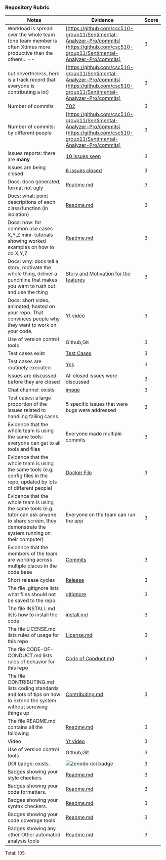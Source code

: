 ### Repository Rubric


|Notes|Evidence|Score|
|-----|---------|--|
|Workload is spread over the whole team (one team member is often Xtimes more productive than the others... --|[https://github.com/csc510-group11/Sentimental-Analyzer-Pro/commits](https://github.com/csc510-group11/Sentimental-Analyzer-Pro/commits) | 3 
but nevertheless, here is a track record that everyone is contributing a lot)|[https://github.com/csc510-group11/Sentimental-Analyzer-Pro/commits](https://github.com/csc510-group11/Sentimental-Analyzer-Pro/commits)| 3|
|Number of commits|[702](https://github.com/csc510-group11/Sentimental-Analyzer-Pro/commits)| 3 |
|Number of commits: by different people|[https://github.com/csc510-group11/Sentimental-Analyzer-Pro/commits](https://github.com/csc510-group11/Sentimental-Analyzer-Pro/commits)| 3 |
|Issues reports: there are **many**| [10 issues seen](https://github.com/csc510-group11/Sentimental-Analyzer-Pro/issues) |3
|Issues are being closed| [6 issues closed](https://github.com/csc510-group11/Sentimental-Analyzer-Pro/issues?q=is%3Aissue%20state%3Aclosed)| 3 |
|Docs: doco generated, format not ugly |[Readme.md](https://github.com/csc510-group11/Sentimental-Analyzer-Pro/blob/main/README.md)| 3 |
|Docs: what: point descriptions of each class/function (in isolation)| [Readme.md](https://github.com/csc510-group11/Sentimental-Analyzer-Pro/blob/main/README.md)|3 |
|Docs: how: for common use cases X,Y,Z mini-tutorials showing worked examples on how to do X,Y,Z|[Readme.md](https://github.com/csc510-group11/Sentimental-Analyzer-Pro/blob/main/README.md)|3 |
|Docs: why: docs tell a story, motivate the whole thing, deliver a punchline that makes you want to rush out and use the thing| [Story and Motivation for the features](https://github.com/csc510-group11/Sentimental-Analyzer-Pro/tree/nafreen/assets/UseCase) |3|
|Docs: short video, animated, hosted on your repo. That convinces people why they want to work on your code.| [Yt video](https://youtu.be/vD22rDl5F64)|3
|Use of version control tools|Github,Git |3
|Test cases exist|[Test Cases](https://github.com/csc510-group11/Sentimental-Analyzer-Pro/tree/nafreen/sentimental_analysis/realworld/__tests__)|3 |
|Test cases are routinely executed|[Yes](https://github.com/csc510-group11/Sentimental-Analyzer-Pro/actions)|3 |
|Issues are discussed before they are closed|All closed issues were discussed|3 |
|Chat channel: exists|[image](https://github.com/csc510-group11/Sentimental-Analyzer-Pro/blob/nafreen/assets/images/chat.png)| 3|
|Test cases: a large proportion of the issues related to handling failing cases.|5 specific issues that were bugs were addressed|3 |
|Evidence that the whole team is using the same tools: everyone can get to all tools and files|Everyone made multiple commits |3
|Evidence that the whole team is using the same tools (e.g. config files in the repo, updated by lots of different people)| [Docker File](https://github.com/csc510-group11/Sentimental-Analyzer-Pro/blob/master/docker-compose.yaml) |3
|Evidence that the whole team is using the same tools (e.g. tutor can ask anyone to share screen, they demonstrate the system running on their computer)|Everyone on the team can run the app |3
|Evidence that the members of the team are working across multiple places in the code base|[Commits](https://github.com/csc510-group11/Sentimental-Analyzer-Pro/commits) |3
|Short release cycles | [Release](https://github.com/csc510-group11/Sentimental-Analyzer-Pro/releases) |3
|The file .gitignore lists what files should not be saved to the repo.|[gitignore](https://github.com/csc510-group11/Sentimental-Analyzer-Pro/blob/master/.gitignore)|3 |
|The file INSTALL.md lists how to install the code|[install.md](https://github.com/csc510-group11/Sentimental-Analyzer-Pro/blob/master/INSTALL.md) |3
|The file LICENSE.md lists rules of usage for this repo|[License.md](https://github.com/csc510-group11/Sentimental-Analyzer-Pro/blob/master/LICENSE.md)| 3|
|The file CODE-OF-CONDUCT.md lists rules of behavior for this repo|[Code of Conduct.md](https://github.com/csc510-group11/Sentimental-Analyzer-Pro/blob/master/CODE_OF_CONDUCT.md)|3 |
|The file CONTRIBUTING.md lists coding standards and lots of tips on how to extend the system without screwing things up|[Contributing.md](https://github.com/csc510-group11/Sentimental-Analyzer-Pro/blob/main/CONTRIBUTING.md)|3 |
|The file README.md contains all the following| [Readme.md](https://github.com/csc510-group11/Sentimental-Analyzer-Pro/blob/main/README.md)| 3 |
|Video|[Yt video](https://youtu.be/vD22rDl5F64)|3
|Use of version control tools|Github,Git |3
|DOI badge: exists.  |![Zenodo doi badge](https://img.shields.io/badge/DOI-10.5281%2Fzenodo.15227646-blue.svg)| 3 |
|Badges showing your style checkers |[Readme.md](https://github.com/csc510-group11/Sentimental-Analyzer-Pro/blob/main/README.md)| 3 |
|Badges showing your code formatters. |[Readme.md](https://github.com/csc510-group11/Sentimental-Analyzer-Pro/blob/main/README.md)| 3 |
|Badges showing your syntax checkers. |[Readme.md](https://github.com/csc510-group11/Sentimental-Analyzer-Pro/blob/main/README.md)| 3 |
|Badges showing your code coverage tools|[Readme.md](https://github.com/csc510-group11/Sentimental-Analyzer-Pro/blob/main/README.md)| 3 |
|Badges showing any other Other automated analysis tools|[Readme.md](https://github.com/csc510-group11/Sentimental-Analyzer-Pro/blob/main/README.md)| 3 |

Total: 105
